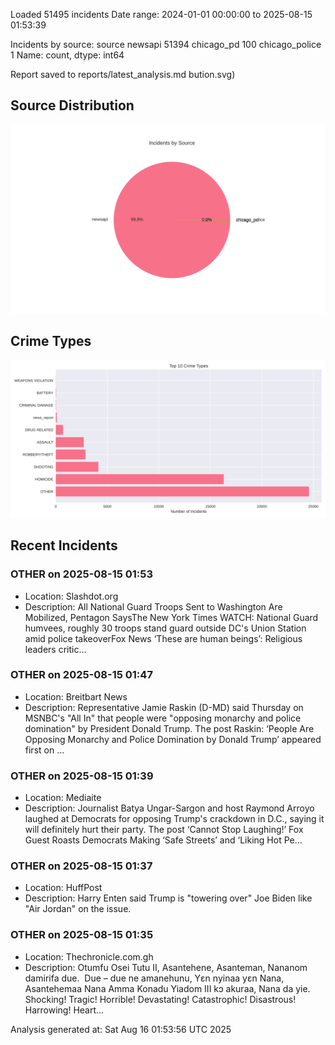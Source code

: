 
Loaded 51495 incidents
Date range: 2024-01-01 00:00:00 to 2025-08-15 01:53:39

Incidents by source:
source
newsapi           51394
chicago_pd          100
chicago_police        1
Name: count, dtype: int64

Report saved to reports/latest_analysis.md
bution.svg)

## Source Distribution
![Source Distribution](images/source_distribution.svg)

## Crime Types
![Crime Types](images/crime_types.svg)

## Recent Incidents

### OTHER on 2025-08-15 01:53
- Location: Slashdot.org
- Description: All National Guard Troops Sent to Washington Are Mobilized, Pentagon SaysThe New York Times WATCH: National Guard humvees, roughly 30 troops stand guard outside DC's Union Station amid police takeoverFox News ‘These are human beings’: Religious leaders critic…


### OTHER on 2025-08-15 01:47
- Location: Breitbart News
- Description: Representative Jamie Raskin (D-MD) said Thursday on MSNBC's "All In" that people were "opposing monarchy and police domination" by President Donald Trump.
The post Raskin: ‘People Are Opposing Monarchy and Police Domination by Donald Trump’ appeared first on …


### OTHER on 2025-08-15 01:39
- Location: Mediaite
- Description: Journalist Batya Ungar-Sargon and host Raymond Arroyo laughed at Democrats for opposing Trump's crackdown in D.C., saying it will definitely hurt their party.
The post ‘Cannot Stop Laughing!’ Fox Guest Roasts Democrats Making ‘Safe Streets’ and ‘Liking Hot Pe…


### OTHER on 2025-08-15 01:37
- Location: HuffPost
- Description: Harry Enten said Trump is "towering over" Joe Biden like "Air Jordan" on the issue.


### OTHER on 2025-08-15 01:35
- Location: Thechronicle.com.gh
- Description: Otumfu Osei Tutu II, Asantehene, Asanteman, Nananom damirifa due.  Due – due ne amanehunu, Yɛn nyinaa yɛn Nana, Asantehemaa Nana Amma Konadu Yiadom III kɔ akuraa, Nana da yie. Shocking! Tragic! Horrible! Devastating! Catastrophic! Disastrous! Harrowing! Heart…

Analysis generated at: Sat Aug 16 01:53:56 UTC 2025

